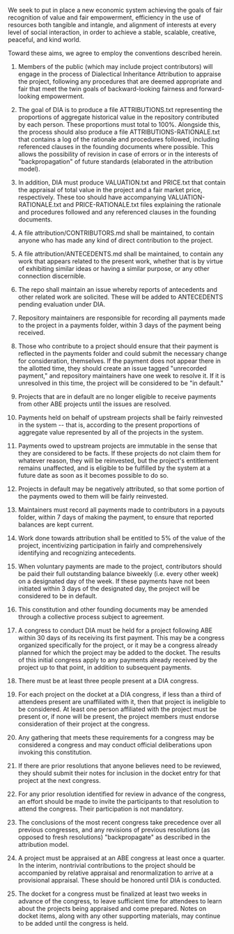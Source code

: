 We seek to put in place a new economic system achieving the goals of fair recognition of value and fair empowerment, efficiency in the use of resources both tangible and intangle, and alignment of interests at every level of social interaction, in order to achieve a stable, scalable, creative, peaceful, and kind world.

Toward these aims, we agree to employ the conventions described herein.

1. Members of the public (which may include project contributors) will engage in the process of Dialectical Inheritance Attribution to appraise the project, following any procedures that are deemed appropriate and fair that meet the twin goals of backward-looking fairness and forward-looking empowerment.

2. The goal of DIA is to produce a file ATTRIBUTIONS.txt representing the proportions of aggregate historical value in the repository contributed by each person. These proportions must total to 100%. Alongside this, the process should also produce a file ATTRIBUTIONS-RATIONALE.txt that contains a log of the rationale and procedures followed, including referenced clauses in the founding documents where possible. This allows the possibility of revision in case of errors or in the interests of "backpropagation" of future standards (elaborated in the attribution model).

3. In addition, DIA must produce VALUATION.txt and PRICE.txt that contain the appraisal of total value in the project and a fair market price, respectively. These too should have accompanying VALUATION-RATIONALE.txt and PRICE-RATIONALE.txt files explaining the rationale and procedures followed and any referenced clauses in the founding documents.

4. A file attribution/CONTRIBUTORS.md shall be maintained, to contain anyone who has made any kind of direct contribution to the project.

5. A file attribution/ANTECEDENTS.md shall be maintained, to contain any work that appears related to the present work, whether that is by virtue of exhibiting similar ideas or having a similar purpose, or any other connection discernible.

6. The repo shall maintain an issue whereby reports of antecedents and other related work are solicited. These will be added to ANTECEDENTS pending evaluation under DIA.

7. Repository maintainers are responsible for recording all payments made to the project in a payments folder, within 3 days of the payment being received.

8. Those who contribute to a project should ensure that their payment is reflected in the payments folder and could submit the necessary change for consideration, themselves. If the payment does not appear there in the allotted time, they should create an issue tagged "unrecorded payment," and repository maintainers have one week to resolve it. If it is unresolved in this time, the project will be considered to be "in default."

9. Projects that are in default are no longer eligible to receive payments from other ABE projects until the issues are resolved.

10. Payments held on behalf of upstream projects shall be fairly reinvested in the system -- that is, according to the present proportions of aggregate value represented by all of the projects in the system.

11. Payments owed to upstream projects are immutable in the sense that they are considered to be facts. If these projects do not claim them for whatever reason, they will be reinvested, but the project's entitlement remains unaffected, and is eligible to be fulfilled by the system at a future date as soon as it becomes possible to do so.

12. Projects in default may be negatively attributed, so that some portion of the payments owed to them will be fairly reinvested.

13. Maintainers must record all payments made to contributors in a payouts folder, within 7 days of making the payment, to ensure that reported balances are kept current.

14. Work done towards attribution shall be entitled to 5% of the value of the project, incentivizing participation in fairly and comprehensively identifying and recognizing antecedents.

15. When voluntary payments are made to the project, contributors should be paid their full outstanding balance biweekly (i.e. every other week) on a designated day of the week. If these payments have not been initiated within 3 days of the designated day, the project will be considered to be in default.

16. This constitution and other founding documents may be amended through a collective process subject to agreement.

17. A congress to conduct DIA must be held for a project following ABE within 30 days of its receiving its first payment. This may be a congress organized specifically for the project, or it may be a congress already planned for which the project may be added to the docket. The results of this initial congress apply to any payments already received by the project up to that point, in addition to subsequent payments.

18. There must be at least three people present at a DIA congress.

19. For each project on the docket at a DIA congress, if less than a third of attendees present are unaffiliated with it, then that project is ineligible to be considered. At least one person affiliated with the project must be present or, if none will be present, the project members must endorse consideration of their project at the congress.

20. Any gathering that meets these requirements for a congress may be considered a congress and may conduct official deliberations upon invoking this constitution.

21. If there are prior resolutions that anyone believes need to be reviewed, they should submit their notes for inclusion in the docket entry for that project at the next congress.

22. For any prior resolution identified for review in advance of the congress, an effort should be made to invite the participants to that resolution to attend the congress. Their participation is not mandatory.

23. The conclusions of the most recent congress take precedence over all previous congresses, and any revisions of previous resolutions (as opposed to fresh resolutions) "backpropagate" as described in the attribution model.

24. A project must be appraised at an ABE congress at least once a quarter. In the interim, nontrivial contributions to the project should be accompanied by relative appraisal and renormalization to arrive at a provisional appraisal. These should be honored until DIA is conducted.

25. The docket for a congress must be finalized at least two weeks in advance of the congress, to leave sufficient time for attendees to learn about the projects being appraised and come prepared. Notes on docket items, along with any other supporting materials, may continue to be added until the congress is held.
